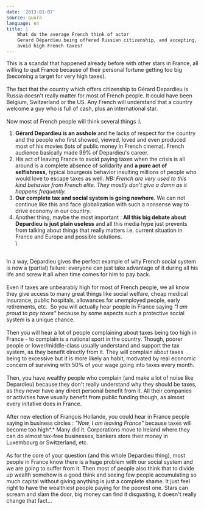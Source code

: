 ```yaml
---
date: '2013-01-07'
source: quora
language: en
title: |
    What do the average French think of actor
    Gerard Dépardieu being offered Russian citizenship, and accepting, to
    avoid high French taxes?
---
```


This is a scandal that happened already before with other stars in
France, all willing to quit France because of their personal fortune
getting too big (becoming a target for very high taxes).\
\
The fact that the country which offers citizenship to Gérard Depardieu
is Russia doesn\'t really matter for most of French people. It could
have been Belgium, Switzerland or the US. Any French will understand
that a country welcome a guy who is full of cash, plus an international
star.\
\
Now most of French people will think several things :\

1.  **Gérard Depardieu is an asshole** and he lacks of respect for the
    country and the people who first showed, viewed, loved and even
    produced most of his movies (lots of public money in French cinema).
    French audience basically made 99% of Depardieu\'s career.
2.  His act of leaving France to avoid paying taxes when the crisis is
    all around is a complete absence of solidarity and **a pure act of
    selfishness,** typical bourgeois behavior insulting millions of
    people who would love to escape taxes as well. *NB: French are very
    used to this kind behavior from French elite. They mostly don\'t
    give a damn as it happens frequently.*
3.  **Our complete tax and social system is going nowhere**. We can not
    continue like this and face globalization with such a nonsense way
    to drive economy in our country.
4.  Another thing, maybe the most important : **All this big debate
    about Depardieu is just plain useless** and all this media hype just
    prevents from talking about things that really matters i.e. current
    situation in France and Europe and possible solutions.\
    \

\
In a way, Depardieu gives the perfect example of why French social
system is now a (partial) failure: everyone can just take advantage of
it during all his life and screw it all when time comes for him to pay
back. \
\
Even if taxes are unbearably high for most of French people, we all know
they give access to many great things like social welfare, cheap medical
insurance, public hospitals, allowances for unemployed people, early
retirements, etc.  So you will actually hear people in France saying
*\"I am proud to pay taxes\"* because by some aspects such a protective
social system is a unique chance.\
\
Then you will hear a lot of people complaining about taxes being too
high in France - to complain is a national sport in the country. Though,
poorer people or lower/middle-class usually understand and support the
tax system, as they benefit directly from it. They will complain about
taxes being to excessive but it is more likely an habit, motivated by
real economic concern of surviving with 50% of your wage going into
taxes every month.\
\
Then, you have wealthy people who complain (and make a lot of noise like
Depardieu) because they don\'t really understand why they should be
taxes, as they never have any direct personal benefit from it. All their
companies or activities have usually benefit from public funding though,
as almost every initative does in France.\
\
After new election of François Hollande, you could hear in France people
saying in business circles : *\"Now, I am leaving France\"* because
taxes will become too high*.* Many did it. Corporations move to Ireland
where they can do almost tax-free businesses, bankers store their money
in Luxembourg or Switzerland, etc.\
\
As for the core of your question (and this whole Depardieu thing), most
people in France know there is a huge problem with our social system and
we are going to suffer from it. Then most of people also think that to
divide up wealth somehow is a good think and seeing few people
accumulating so much capital without giving anything is just a complete
shame. It just feel right to have the wealthiest people paying for the
poorest one. Stars can scream and slam the door, big money can find it
disgusting, it doesn\'t really change that fact\...

